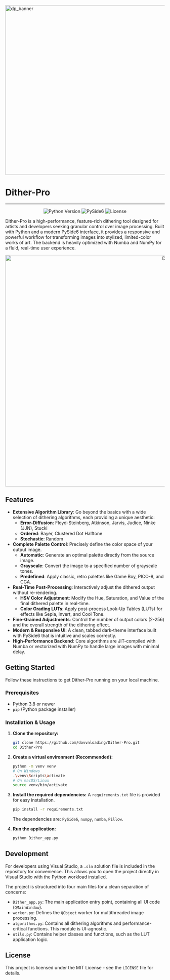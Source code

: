 <img width="1536" height="536" alt="dp_banner" src="https://github.com/user-attachments/assets/824825ec-663b-48d9-9c05-c0a1c7a53594" />


# Dither-Pro

---

<p align="center">
  <img src="https://img.shields.io/badge/Python-3.8+-blue.svg" alt="Python Version">
  <img src="https://img.shields.io/badge/Framework-PySide6-2492D1.svg" alt="PySide6">
  <img src="https://img.shields.io/badge/License-MIT-yellow.svg" alt="License">
</p>

Dither-Pro is a high-performance, feature-rich dithering tool designed for artists and developers seeking granular control over image processing. Built with Python and a modern PySide6 interface, it provides a responsive and powerful workflow for transforming images into stylized, limited-color works of art. The backend is heavily optimized with Numba and NumPy for a fluid, real-time user experience.

<p align="center">
  <img width="1202" height="732" alt="Dither-Pro Application Screenshot" src="https://github.com/user-attachments/assets/46e8da82-4646-4fde-aa57-4eb1acdb8bd3">
</p>

## Features

*   **Extensive Algorithm Library**: Go beyond the basics with a wide selection of dithering algorithms, each providing a unique aesthetic:
    *   **Error-Diffusion**: Floyd-Steinberg, Atkinson, Jarvis, Judice, Ninke (JJN), Stucki
    *   **Ordered**: Bayer, Clustered Dot Halftone
    *   **Stochastic**: Random
*   **Complete Palette Control**: Precisely define the color space of your output image.
    *   **Automatic**: Generate an optimal palette directly from the source image.
    *   **Grayscale**: Convert the image to a specified number of grayscale tones.
    *   **Predefined**: Apply classic, retro palettes like Game Boy, PICO-8, and CGA.
*   **Real-Time Post-Processing**: Interactively adjust the dithered output without re-rendering.
    *   **HSV Color Adjustment**: Modify the Hue, Saturation, and Value of the final dithered palette in real-time.
    *   **Color Grading LUTs**: Apply post-process Look-Up Tables (LUTs) for effects like Sepia, Invert, and Cool Tone.
*   **Fine-Grained Adjustments**: Control the number of output colors (2-256) and the overall strength of the dithering effect.
*   **Modern & Responsive UI**: A clean, tabbed dark-theme interface built with PySide6 that is intuitive and scales correctly.
*   **High-Performance Backend**: Core algorithms are JIT-compiled with Numba or vectorized with NumPy to handle large images with minimal delay.

## Getting Started

Follow these instructions to get Dither-Pro running on your local machine.

### Prerequisites

*   Python 3.8 or newer
*   `pip` (Python package installer)

### Installation & Usage

1.  **Clone the repository:**
    ```sh
    git clone https://github.com/dovvnloading/Dither-Pro.git
    cd Dither-Pro
    ```

2.  **Create a virtual environment (Recommended):**
    ```sh
    python -m venv venv
    # On Windows
    .\venv\Scripts\activate
    # On macOS/Linux
    source venv/bin/activate
    ```

3.  **Install the required dependencies:**
    A `requirements.txt` file is provided for easy installation.
    ```sh
    pip install -r requirements.txt
    ```
    The dependencies are: `PySide6`, `numpy`, `numba`, `Pillow`.

4.  **Run the application:**
    ```sh
    python Dither_app.py
    ```

## Development

For developers using Visual Studio, a `.sln` solution file is included in the repository for convenience. This allows you to open the project directly in Visual Studio with the Python workload installed.

The project is structured into four main files for a clean separation of concerns:
*   `Dither_app.py`: The main application entry point, containing all UI code (`QMainWindow`).
*   `worker.py`: Defines the `QObject` worker for multithreaded image processing.
*   `algorithms.py`: Contains all dithering algorithms and performance-critical functions. This module is UI-agnostic.
*   `utils.py`: Contains helper classes and functions, such as the LUT application logic.

## License

This project is licensed under the MIT License - see the `LICENSE` file for details.
